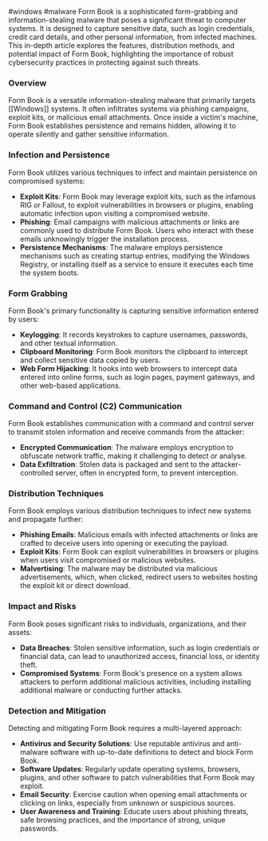 #windows #malware 
Form Book is a sophisticated form-grabbing and information-stealing malware that poses a significant threat to computer systems. It is designed to capture sensitive data, such as login credentials, credit card details, and other personal information, from infected machines. This in-depth article explores the features, distribution methods, and potential impact of Form Book, highlighting the importance of robust cybersecurity practices in protecting against such threats.

### Overview
Form Book is a versatile information-stealing malware that primarily targets [[Windows]] systems. It often infiltrates systems via phishing campaigns, exploit kits, or malicious email attachments. Once inside a victim's machine, Form Book establishes persistence and remains hidden, allowing it to operate silently and gather sensitive information.

### Infection and Persistence
Form Book utilizes various techniques to infect and maintain persistence on compromised systems:
- **Exploit Kits**: Form Book may leverage exploit kits, such as the infamous RIG or Fallout, to exploit vulnerabilities in browsers or plugins, enabling automatic infection upon visiting a compromised website.
- **Phishing**: Email campaigns with malicious attachments or links are commonly used to distribute Form Book. Users who interact with these emails unknowingly trigger the installation process.
- **Persistence Mechanisms**: The malware employs persistence mechanisms such as creating startup entries, modifying the Windows Registry, or installing itself as a service to ensure it executes each time the system boots.

### Form Grabbing
Form Book's primary functionality is capturing sensitive information entered by users:
- **Keylogging**: It records keystrokes to capture usernames, passwords, and other textual information.
- **Clipboard Monitoring**: Form Book monitors the clipboard to intercept and collect sensitive data copied by users.
- **Web Form Hijacking**: It hooks into web browsers to intercept data entered into online forms, such as login pages, payment gateways, and other web-based applications.

### Command and Control (C2) Communication
Form Book establishes communication with a command and control server to transmit stolen information and receive commands from the attacker:
- **Encrypted Communication**: The malware employs encryption to obfuscate network traffic, making it challenging to detect or analyse.
- **Data Exfiltration**: Stolen data is packaged and sent to the attacker-controlled server, often in encrypted form, to prevent interception.

### Distribution Techniques
Form Book employs various distribution techniques to infect new systems and propagate further:
- **Phishing Emails**: Malicious emails with infected attachments or links are crafted to deceive users into opening or executing the payload.
- **Exploit Kits**: Form Book can exploit vulnerabilities in browsers or plugins when users visit compromised or malicious websites.
- **Malvertising**: The malware may be distributed via malicious advertisements, which, when clicked, redirect users to websites hosting the exploit kit or direct download.

### Impact and Risks
Form Book poses significant risks to individuals, organizations, and their assets:
- **Data Breaches**: Stolen sensitive information, such as login credentials or financial data, can lead to unauthorized access, financial loss, or identity theft.
- **Compromised Systems**: Form Book's presence on a system allows attackers to perform additional malicious activities, including installing additional malware or conducting further attacks.

### Detection and Mitigation
Detecting and mitigating Form Book requires a multi-layered approach:
- **Antivirus and Security Solutions**: Use reputable antivirus and anti-malware software with up-to-date definitions to detect and block Form Book.
- **Software Updates**: Regularly update operating systems, browsers, plugins, and other software to patch vulnerabilities that Form Book may exploit.
- **Email Security**: Exercise caution when opening email attachments or clicking on links, especially from unknown or suspicious sources.
- **User Awareness and Training**: Educate users about phishing threats, safe browsing practices, and the importance of strong, unique passwords.